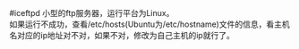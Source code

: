 #iceftpd
小型的ftp服务器，运行平台为Linux。  
如果运行不成功，查看/etc/hosts(Ubuntu为/etc/hostname)文件的信息，看主机名对应的ip地址对不对，如果不对，修改为自己主机的ip就行了。